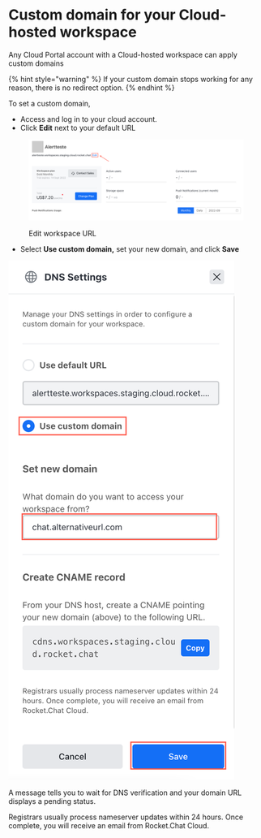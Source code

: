 # Custom domain for your Cloud-hosted workspace

Any Cloud Portal account with a Cloud-hosted workspace can apply custom domains

{% hint style="warning" %}
&#x20;If your custom domain stops working for any reason, there is no redirect option.
{% endhint %}

To set a custom domain,

* Access and log in to your cloud account.
* Click **Edit** next to your default URL

<figure><img src="../../../.gitbook/assets/Edit workspace URL.png" alt=""><figcaption><p>Edit workspace URL</p></figcaption></figure>

* Select **Use custom domain,** set your new domain, and click **Save**

****![DNS settings](<../../../.gitbook/assets/DNS settings saas.png>)****

A message tells you to wait for DNS verification and your domain URL displays a pending status.

Registrars usually process nameserver updates within 24 hours. Once complete, you will receive an email from Rocket.Chat Cloud.
